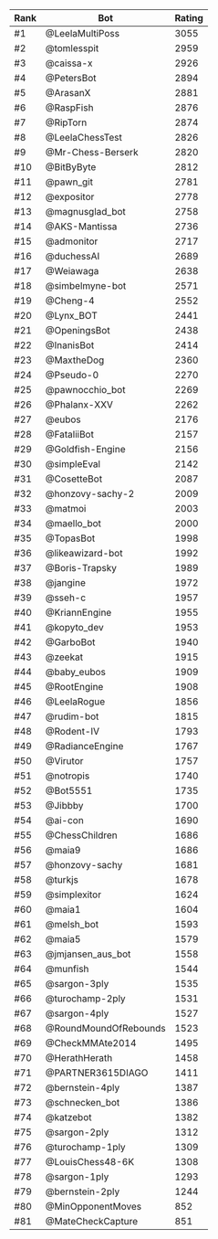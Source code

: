 Rank|Bot|Rating
---|---|---
#1|@LeelaMultiPoss|3055
#2|@tomlesspit|2959
#3|@caissa-x|2926
#4|@PetersBot|2894
#5|@ArasanX|2881
#6|@RaspFish|2876
#7|@RipTorn|2874
#8|@LeelaChessTest|2826
#9|@Mr-Chess-Berserk|2820
#10|@BitByByte|2812
#11|@pawn_git|2781
#12|@expositor|2778
#13|@magnusglad_bot|2758
#14|@AKS-Mantissa|2736
#15|@admonitor|2717
#16|@duchessAI|2689
#17|@Weiawaga|2638
#18|@simbelmyne-bot|2571
#19|@Cheng-4|2552
#20|@Lynx_BOT|2441
#21|@OpeningsBot|2438
#22|@InanisBot|2414
#23|@MaxtheDog|2360
#24|@Pseudo-0|2270
#25|@pawnocchio_bot|2269
#26|@Phalanx-XXV|2262
#27|@eubos|2176
#28|@FataliiBot|2157
#29|@Goldfish-Engine|2156
#30|@simpleEval|2142
#31|@CosetteBot|2087
#32|@honzovy-sachy-2|2009
#33|@matmoi|2003
#34|@maello_bot|2000
#35|@TopasBot|1998
#36|@likeawizard-bot|1992
#37|@Boris-Trapsky|1989
#38|@jangine|1972
#39|@sseh-c|1957
#40|@KriannEngine|1955
#41|@kopyto_dev|1953
#42|@GarboBot|1940
#43|@zeekat|1915
#44|@baby_eubos|1909
#45|@RootEngine|1908
#46|@LeelaRogue|1856
#47|@rudim-bot|1815
#48|@Rodent-IV|1793
#49|@RadianceEngine|1767
#50|@Virutor|1757
#51|@notropis|1740
#52|@Bot5551|1735
#53|@Jibbby|1700
#54|@ai-con|1690
#55|@ChessChildren|1686
#56|@maia9|1686
#57|@honzovy-sachy|1681
#58|@turkjs|1678
#59|@simplexitor|1624
#60|@maia1|1604
#61|@melsh_bot|1593
#62|@maia5|1579
#63|@jmjansen_aus_bot|1558
#64|@munfish|1544
#65|@sargon-3ply|1535
#66|@turochamp-2ply|1531
#67|@sargon-4ply|1527
#68|@RoundMoundOfRebounds|1523
#69|@CheckMMAte2014|1495
#70|@HerathHerath|1458
#71|@PARTNER3615DIAGO|1411
#72|@bernstein-4ply|1387
#73|@schnecken_bot|1386
#74|@katzebot|1382
#75|@sargon-2ply|1312
#76|@turochamp-1ply|1309
#77|@LouisChess48-6K|1308
#78|@sargon-1ply|1293
#79|@bernstein-2ply|1244
#80|@MinOpponentMoves|852
#81|@MateCheckCapture|851
